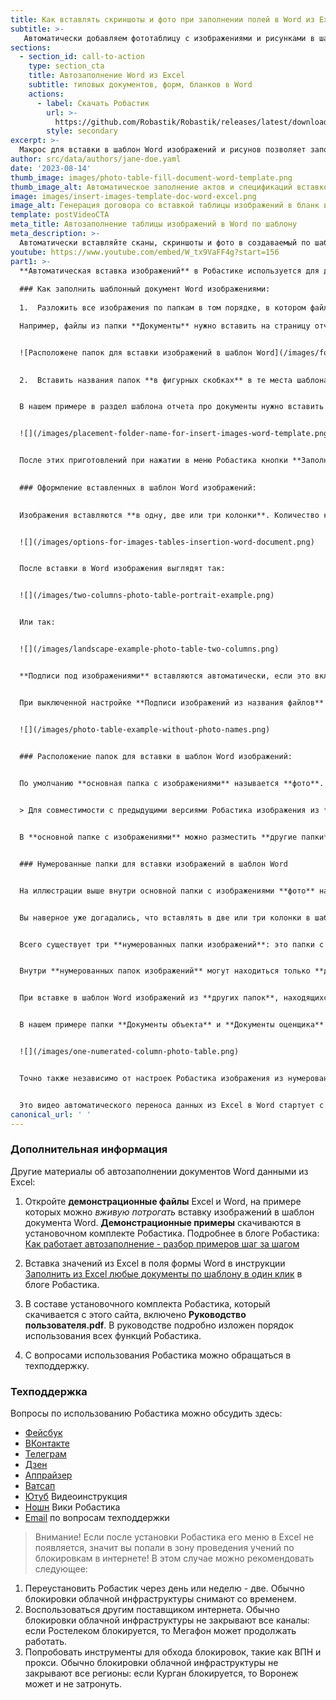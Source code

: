 ```yaml
---
title: Как вставлять скриншоты и фото при заполнении полей в Word из Excel
subtitle: >-
   Автоматически добавляем фототаблицу с изображениями и рисунками в шаблонные документы
sections:
  - section_id: call-to-action
    type: section_cta
    title: Автозаполнение Word из Excel
    subtitle: типовых документов, форм, бланков в Word
    actions:
      - label: Скачать Робастик
        url: >-
          https://github.com/Robastik/Robastik/releases/latest/download/Robastik.for.Excel.64-bit.zip
        style: secondary
excerpt: >-
  Макрос для вставки в шаблон Word изображений и рисунов позволяет заполнять типовые формы документов не только значениями из Excel и автоматически подставлять таблицы в договора и акты, но и передавать в Word фотографии, схемы и сканы.
author: src/data/authors/jane-doe.yaml
date: '2023-08-14'
thumb_image: images/photo-table-fill-document-word-template.png
thumb_image_alt: Автоматическое заполнение актов и спецификаций вставкой фото изображений макросом в надстройке VBA
image: images/insert-images-template-doc-word-excel.png
image_alt: Генерация договора со вставкой таблицы изображений в бланк ворда макросом VBA
template: postVideoCTA
meta_title: Автозаполнение таблицы изображений в Word по шаблону
meta_description: >-
  Автоматически вставляйте сканы, скриншоты и фото в создаваемый по шаблону документ Word 
youtube: https://www.youtube.com/embed/W_tx9VaFF4g?start=156
part1: >-
  **Автоматическая вставка изображений** в Робастике используется для добавления в шаблонный документ Word списков графических файлов. Это могут быть фотографии объектов и их аналогов, сканы документов объектов и оценщиков, скриншоты объявлений ЦИАН и Авито, различные схемы, другие иллюстрации в форматах **jpg, jpeg, png, bmp, gif, tif** и **tiff**. Количество списков изображений для включения в автоматически заполняемую форму Word не ограничено, так же как и количество иллюстраций и их расширений в каждом списке.
  
  ### Как заполнить шаблонный документ Word изображениями: 
  
  1.  Разложить все изображения по папкам в том порядке, в котором файлы из этих папок надо вставить в шаблон при заполнении.

  Например, файлы из папки **Документы** нужно вставить на страницу отчета с описанием правоустанавливающих документов, из папки **Фотографии** - в раздел с описанием изображенного на фотографиях объекта, из папки **Корректировки** - в раздел с перечнем использованных сборников справочных материалов. Примерно так:


  ![Расположене папок для вставки изображений в шаблон Word](/images/foto-table-folder-structure-insert-template.png)
  

  2.  Вставить названия папок **в фигурных скобках** в те места шаблона Word, куда нужно вставлять изображения.


  В нашем примере в раздел шаблона отчета про документы нужно вставить **{Документы}**, в раздел про объект нужно вставить **{Фотографии}** и в последнем случае поместить в текст шаблона **{Корректировки}**. Вот так:


  ![](/images/placement-folder-name-for-insert-images-word-template.png)


  После этих приготовлений при нажатии в меню Робастика кнопки **Заполнить** в шаблон Word будут вставлены изображения из папок в соответствующие **{названиям}** папок в скобках места шаблона документа.
  

  ### Оформление вставленных в шаблон Word изображений:
  

  Изображения вставляются **в одну, две или три колонки**. Количество колонок для вставки в шаблон изображений можно изменять в настройках Робастика:


  ![](/images/options-for-images-tables-insertion-word-document.png)


  После вставки в Word изображения выглядят так:


  ![](/images/two-columns-photo-table-portrait-example.png)


  Или так:


  ![](/images/landscape-example-photo-table-two-columns.png)


  **Подписи под изображениями** вставляются автоматически, если это включено в настройках Робастика. В этом случае названия файлов копируются в названия вставленных в Word изображений.


  При выключенной настройке **Подписи изображений из названия файлов** изображения вставляются в Word без подписи:


  ![](/images/photo-table-example-without-photo-names.png)


  ### Расположение папок для вставки в шаблон Word изображений:

  
  По умолчанию **основная папка с изображениями** называется **фото**. Это название можно изменить в настройках Робастика.


  > Для совместимости с предыдущими версиями Робастика изображения из **основной папки с изображениями** вставляется также по метке **{Фототаблица}** в шаблоне Word. Не нужно переделывать все шаблоны Word при установке новой версии Робастика.


  В **основной папке с изображениями** можно разместить **другие папки** с изображениями и файлы из **других папок** можно также вставлять по меткам из **{названий этих папок}**. На иллюстрации выше внутри папки **фото** находятся папки **Аналог 1** и **Аналог 2**. Фотографии из этих папок будут вставлены по меткам в шаблоне Word **{Аналог 1}** и **{Аналог 2}** соответственно.


  ### Нумерованные папки для вставки изображений в шаблон Word


  На иллюстрации выше внутри основной папки с изображениями **фото** находится также папка **1**. В этой особой папке **1** расположены еще папки **Документы объекта** и **Документы оценщика**.


  Вы наверное уже догадались, что вставлять в две или три колонки в шаблон Word сканы документов или скриншоты страниц Авито и ЦИАН не получится - они будут слишком мелкими. Для того, чтобы иметь возможность вставлять в шаблон Word изображения одновременно в 1, 2 и 3 колонки используйте **нумерованные папки** изображений.


  Всего существует три **нумерованных папки изображений**: это папки с названиями **1**, **2** и **3**.


  Внутри **нумерованных папок изображений** могут находиться только **другие папки изображений**. Находящиеся в **нумерованных папках** файлы игнорируются.


  При вставке в шаблон Word изображений из **других папок**, находящихся в **нумерованных папках**, указанное в настройках количество столбцов игнорируется. Вместо количества столбцов из настроек используется цифра из названия **нумерованной папки**. 


  В нашем примере папки **Документы объекта** и **Документы оценщика** находятся в нумерованной папке **1**. Это значит, что файлы из этих папок будут вставлены в шаблон Word в **одну** колонку. Word сам размещает изображения в одну колонку так, что на одном листе находится одно изображение. Вот так:


  ![](/images/one-numerated-column-photo-table.png)


  Точно также независимо от настроек Робастика изображения из нумерованной папки **2** всегда будут вставляться в две колонки. И для папок в папке **3** это тоже работает.


  Это видео автоматического переноса данных из Excel в Word стартует с момента вставки изображений в шаблон: 
canonical_url: ' '
---
```

  ### Дополнительная информация 
  Другие материалы об автозаполнении документов Word данными из Excel:


  1. Откройте **демонстрационные файлы** Excel и Word, на примере которых можно _вживую потрогать_ вставку изображений в шаблон документа Word. **Демонстрационные примеры** скачиваются в установочном комплекте Робастика. Подробнее в блоге Робастика: [Как работает автозаполнение - разбор примеров шаг за шагом](/blog/demo-files-fill-template-word-excel-vba/)


  1.  Вставка значений из Excel в поля формы Word в инструкции [Заполнить из Excel любые документы по шаблону в один клик](/blog/fill-report-doc-data-from-excel/) в блоге Робастика.


  2.  В составе установочного комплекта Робастика, который скачивается с этого сайта, включено **Руководство пользователя.pdf**. В руководстве подробно изложен порядок использования всех функций Робастика.


  3.  С вопросами использования Робастика можно обращаться в техподдержку.


  ### Техподдержка
  Вопросы по использованию Робастика можно обсудить здесь:
  - [Фейсбук](https://www.facebook.com/groups/excelword/)
  - [ВКонтакте](https://vk.com/exceltoword)
  - [Телеграм](https://t.me/RobastikRu)
  - [Дзен](https://zen.yandex.ru/robastik)
  - [Аппрайзер](http://appraiser.ru/default.aspx?SectionId=32&g=posts&t=14905)
  - [Ватсап](https://wa.me/message/YRGCZNRS7UEAM1)
  - [Ютуб](https://youtu.be/wAaUBo_rXaQ) Видеоинструкция
  - [Ношн](https://wiggly-albatross-82f.notion.site/ebc43e94f3284cbab017c841b37ce881) Вики Робастика
  - [Email](mailto:tech@robastik.ru) по вопросам техподдержки


  > Внимание!
  Если после установки Робастика его меню в Excel не появляется, значит вы попали в зону проведения учений по блокировкам в интернете!
  В этом случае можно рекомендовать следующее:


  1. Переустановить Робастик через день или неделю - две. Обычно блокировки облачной инфраструктуры снимают со временем.
  2. Воспользоваться другим поставщиком интернета. Обычно блокировки облачной инфраструктуры не закрывают все каналы: если Ростелеком блокируется, то Мегафон может продолжать работать.
  3. Попробовать инструменты для обхода блокировок, такие как ВПН и прокси. Обычно блокировки облачной инфраструктуры не закрывают все регионы: если Курган блокируется, то Воронеж может и не затронуть.